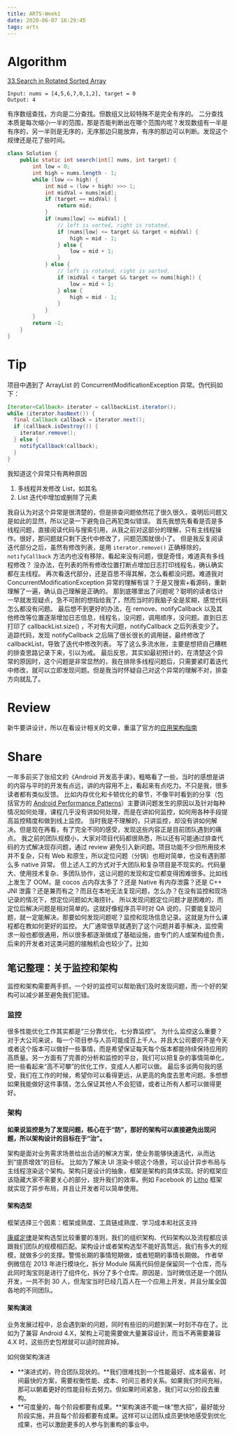 ```yaml
---
title: ARTS-Week1
date: 2020-06-07 16:29:45
tags: arts
---
```


# Algorithm

[33.Search in Rotated Sorted Array](https://leetcode.com/problems/search-in-rotated-sorted-array/) 

```
Input: nums = [4,5,6,7,0,1,2], target = 0
Output: 4
```

有序数组查找，方向是二分查找。但数组又比较特殊不是完全有序的。
二分查找本质是每次缩小一半的范围，那是否能判断出在哪个范围内呢？发现数组有一半是有序的，另一半则是无序的，无序那边只能放弃，有序的那边可以判断。发现这个规律还是花了些时间。

``` Java
class Solution {
    public static int search(int[] nums, int target) {
        int low = 0;
        int high = nums.length - 1;
        while (low <= high) {
            int mid = (low + high) >>> 1;
            int midVal = nums[mid];
            if (target == midVal) {
                return mid;
            }
            if (nums[low] <= midVal) {
                // left is sorted, right is rotated.
                if (nums[low] <= target && target < midVal) {
                    high = mid - 1;
                } else {
                    low = mid + 1;
                }
            } else {
                // left is rotated, right is sorted.
                if (midVal < target && target <= nums[high]) {
                    low = mid + 1;
                } else {
                    high = mid - 1;
                }
            }
        }
        return -1;
    }
}
```



# Tip

项目中遇到了 ArrayList 的 ConcurrentModificationException 异常。伪代码如下：

``` Java
Iterator<Callback> iterator = callbackList.iterator();
while (iterator.hasNext()) {
  final Callback callback = iterator.next();
  if (callback.isDestroy()) {
    iterator.remove();
  } else {
    notifyCallback(callback);
  }         
}
```

我知道这个异常只有两种原因

1. 多线程并发修改 List，如其名
2. List 迭代中增加或删除了元素

我自认为对这个异常是很清楚的，但是排查问题依然花了很久很久，查明后问题又是如此的显然，所以记录一下避免自己再犯类似错误。
首先我想先看看是否是多线程问题，直接阅读代码与搜索引用，从我之前对这部分的理解，只有主线程操作。很好，那问题就只剩下迭代中修改了，问题范围就很小了。
但是我反复阅读迭代部分之后，虽然有修改列表，是用 `iterator.remove()` 正确移除的，`notifyCallback` 方法内也没有移除，看起来没有问题，很是奇怪，难道真有多线程修改？
没办法，在列表的所有修改位置打断点增加日志打印线程名，确认确实都在主线程。
再次看迭代部分，还是百思不得其解，怎么看都没问题。难道我对 ConcurrentModificationException 异常的理解有误？于是又搜索+看源码，重新理解了一遍，确认自己理解是正确的。
那到底哪里出了问题呢？聪明的读者估计一早就发现疑点，急不可耐的想指给我了，然而当时的我脑子全是浆糊，感觉代码怎么都没有问题。
最后想不到更好的办法，在 remove、notifyCallback 以及其他修改等位置逐渐增加日志信息，线程名，没问题，调用顺序，没问题。直到日志打印了 callbackList.size() ，不对有大问题，notifyCallback 之后列表变少了。追踪代码，发现 notifyCallback 之后隔了很长很长的调用链，最终修改了 callbackList，导致了迭代中修改列表。
写了这么多流水账，主要是想把自己糟糕的排查思路记录下来，引以为戒。
最后反思，其实如最初预计的，在清楚这个异常的原因时，这个问题是非常显然的，我在排除多线程问题后，只需要紧盯着迭代中修改，就可以立即发现问题。但是我当时怀疑自己对这个异常的理解不对，排查方向就乱了。

# Review

新牛要讲设计，所以在看设计相关的文章，重温了官方的[应用架构指南](https://developer.android.google.cn/jetpack/docs/guide)




# Share

一年多前买了张绍文的《Android 开发高手课》，粗略看了一些，当时的感想是讲的内容与平时的开发有点远，讲的内容用不上，看起来有点吃力。不只是我，很多读者都有类似反馈。
比如内存优化和卡顿优化的章节，不像平时看到的分享（包括官方的 [Android Performance Patterns](https://www.youtube.com/playlist?list=PLWz5rJ2EKKc9CBxr3BVjPTPoDPLdPIFCE)）主要讲问题发生的原因以及针对每种情况如何处理，课程几乎没有讲如何处理，而是在讲如何监控，如何用各种手段提高监控精度和做到线上监控。
当时我是不理解的，只讲监控，却没有讲如何解决。但是现在再看，有了完全不同的感受，发现这些内容正是目前团队遇到的痛点。
我之前的团队规模小，大家对项目代码都很熟悉，所以还有可能通过排查代码的方式解决现存问题，通过 review 避免引入新问题。项目功能不少但所用技术并不复杂，只有 Web 和原生，所以定位问题（分锅）也相对简单，也没有遇到那么多 native 异常。
但上述人工的方式对于大团队和复杂项目是不现实的。代码量大、使用技术复杂、多团队协作，这让问题的发现和定位都变得困难很多。比如线上发生了 OOM，是 cocos 占内存太多了？还是 Native 有内存泄露？还是 C++ JNI 泄露？还是兼而有之？而且在本地无法复现问题，怎么办？在没有监控和现场记录的情况下，想定位问题如大海捞针。
所以发现问题定位问题才是困难的，而定位后解决问题是相对简单的。这就好像程序员平时对 QA 说的，只要能复现问题，就一定能解决。那要如何发现问题呢？监控和现场信息记录。这就是为什么课程都在教如何更好的监控。
大厂通常很早就遇到了这个问题并着手解决，监控需求一般也都很通用，所以很多都逐渐做成了基础设施，由专门的人或架构组负责，后来的开发者对这类问题的接触机会也较少了。比如

## 笔记整理：关于监控和架构

监控和架构需要两手抓，一个好的监控可以帮助我们及时发现问题，而一个好的架构可以减少甚至避免我们犯错。

### 监控

很多性能优化工作其实都是“三分靠优化，七分靠监控”。
为什么监控这么重要？对于大公司来说，每一个项目参与人员可能成百上千人。并且大公司要的不是今天或者这个版本可以做好一些事情，而是希望保证每天每个版本都能持续保持应用的高质量。另一方面有了完善的分析和监控的平台，我们可以把复杂的事情简单化，把一些看起来“高不可攀”的优化工作，变成人人都可以做。
最后多谈两句我的感受，我们在工作的时候，希望你可以看得更远，从更高的角度去思考问题。多想想如果我能做好这件事情，怎么保证其他人不会犯错，或者让所有人都可以做得更好。

### 架构

**如果说监控是为了发现问题，核心在于“防”，那好的架构可以直接避免出现问题，所以架构设计的目标在于“治”。**

架构是面对业务需求场景给出合适的解决方案，使业务能够快速迭代，从而达到“提质增效”的目标。
比如为了解决 UI 渲染卡顿这个场景，可以设计异步布局与主线程渲染这个架构。架构只是设计的抽象，框架是架构的具体实现。好的框架应该隐藏大家不需要关心的部分，提升我们的效率。例如 Facebook 的 [Litho](https://github.com/facebook/litho) 框架就实现了异步布局，并且让开发者可以简单使用。

#### 架构选型

框架选择三个因素：框架成熟度、工具链成熟度、学习成本和社区支持

[康威定律]( https://blog.csdn.net/junecauzhang/article/details/61427915 )是架构选型比较重要的准则，我们的组织架构、代码架构以及流程都应该跟我们团队的规模相匹配。架构设计或者架构选型不能好高骛远，我们有多大的规模，就做多少的支撑。警惕长期的事情短期做，或者短期的事情长期做。
作者举例微信在 2013 年进行模块化，拆分 Module 隔离代码但是保留同一个仓库，而与此同时淘宝则是进行了组件化，拆分了多个仓库。原因是，当时微信还是一个团队开发，一共不到 30 人，但淘宝当时已经几百人在一个应用上开发，并且分属全国各地的不同团队。

#### 架构演进

业务发展过程中，总会遇到新的问题，同时有些旧的问题到某一时刻不存在了。比如为了兼容 Android 4.X，架构上可能需要做大量兼容设计，而当不再需要兼容 4.X 时，这些历史包袱就可以适时抛弃掉。

如何做架构演进

- **演进式的，符合团队现状的。**我们很难找到一个性能最好、成本最省、时间最快的方案，需要权衡性能、成本、时间三者的关系。如果我们时间充裕，那可以朝着更好的性能目标去努力。但如果时间紧急，我们可以分阶段去重构。
- **可度量的，每个阶段都要有成果。**架构演进不能一味“憋大招”，最好能分阶段实施，并且每个阶段都要有成果。这样可以让团队成员更快地感受到优化成果，也可以激励更多的人参与到重构的事业中。

